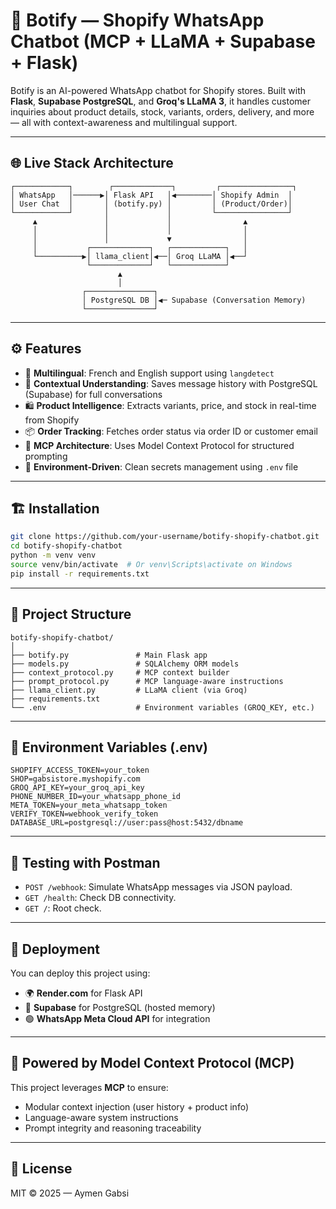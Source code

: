 # 🤖 Botify — Shopify WhatsApp Chatbot (MCP + LLaMA + Supabase + Flask)

Botify is an AI-powered WhatsApp chatbot for Shopify stores. Built with **Flask**, **Supabase PostgreSQL**, and **Groq's LLaMA 3**, it handles customer inquiries about product details, stock, variants, orders, delivery, and more — all with context-awareness and multilingual support.

---

## 🌐 Live Stack Architecture

```plaintext
┌────────────┐        ┌─────────────┐         ┌────────────────┐
│ WhatsApp   │──────▶│ Flask API   │◀────────│ Shopify Admin  │
│ User Chat  │       │ (botify.py) │         │ (Product/Order)│
└────────────┘       │             │         └────────────────┘
     ▲               │             │                ▲
     │               │             │                │
     │               │             ▼                │
     │           ┌─────────────┐   ┌────────────┐   │
     └──────────▶│ llama_client│◀──│ Groq LLaMA │◀──┘
                 └─────────────┘   └────────────┘
                        ▲
                        │
                ┌───────────────┐
                │ PostgreSQL DB │◀─ Supabase (Conversation Memory)
                └───────────────┘
```

---

## ⚙️ Features

- 🔄 **Multilingual**: French and English support using `langdetect`
- 🧠 **Contextual Understanding**: Saves message history with PostgreSQL (Supabase) for full conversations
- 🛍️ **Product Intelligence**: Extracts variants, price, and stock in real-time from Shopify
- 📦 **Order Tracking**: Fetches order status via order ID or customer email
- 🧩 **MCP Architecture**: Uses Model Context Protocol for structured prompting
- 🔐 **Environment-Driven**: Clean secrets management using `.env` file

---

## 🏗️ Installation

```bash
git clone https://github.com/your-username/botify-shopify-chatbot.git
cd botify-shopify-chatbot
python -m venv venv
source venv/bin/activate  # Or venv\Scripts\activate on Windows
pip install -r requirements.txt
```

---

## 📁 Project Structure

```
botify-shopify-chatbot/
│
├── botify.py               # Main Flask app
├── models.py               # SQLAlchemy ORM models
├── context_protocol.py     # MCP context builder
├── prompt_protocol.py      # MCP language-aware instructions
├── llama_client.py         # LLaMA client (via Groq)
├── requirements.txt
└── .env                    # Environment variables (GROQ_KEY, etc.)
```

---

## 🔐 Environment Variables (.env)

```env
SHOPIFY_ACCESS_TOKEN=your_token
SHOP=gabsistore.myshopify.com
GROQ_API_KEY=your_groq_api_key
PHONE_NUMBER_ID=your_whatsapp_phone_id
META_TOKEN=your_meta_whatsapp_token
VERIFY_TOKEN=webhook_verify_token
DATABASE_URL=postgresql://user:pass@host:5432/dbname
```

---

## 🧪 Testing with Postman

- `POST /webhook`: Simulate WhatsApp messages via JSON payload.
- `GET /health`: Check DB connectivity.
- `GET /`: Root check.

---

## 🏁 Deployment

You can deploy this project using:
- 🌍 **Render.com** for Flask API
- 🐘 **Supabase** for PostgreSQL (hosted memory)
- 🟢 **WhatsApp Meta Cloud API** for integration

---

## 🧠 Powered by Model Context Protocol (MCP)

This project leverages **MCP** to ensure:
- Modular context injection (user history + product info)
- Language-aware system instructions
- Prompt integrity and reasoning traceability

---

## 📝 License

MIT © 2025 — Aymen Gabsi